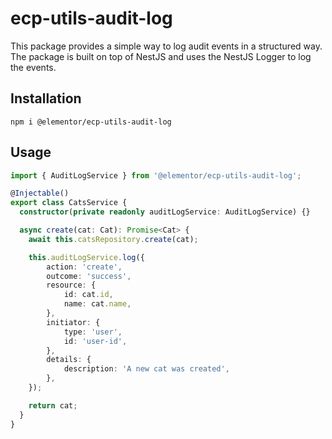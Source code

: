 # ecp-utils-audit-log
This package provides a simple way to log audit events in a structured way.
The package is built on top of NestJS and uses the NestJS Logger to log the events.

## Installation
```shell
npm i @elementor/ecp-utils-audit-log
```

## Usage
```typescript
import { AuditLogService } from '@elementor/ecp-utils-audit-log';

@Injectable()
export class CatsService {
  constructor(private readonly auditLogService: AuditLogService) {}

  async create(cat: Cat): Promise<Cat> {
    await this.catsRepository.create(cat);

    this.auditLogService.log({
        action: 'create',
        outcome: 'success',
        resource: {
            id: cat.id,
            name: cat.name,
        },
        initiator: {
            type: 'user',
            id: 'user-id',
        },
        details: {
            description: 'A new cat was created',
        },
    });

    return cat;
  }
}
```